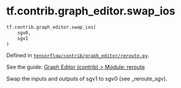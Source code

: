 <div itemscope itemtype="http://developers.google.com/ReferenceObject">
<meta itemprop="name" content="tf.contrib.graph_editor.swap_ios" />
</div>

# tf.contrib.graph_editor.swap_ios

``` python
tf.contrib.graph_editor.swap_ios(
    sgv0,
    sgv1
)
```



Defined in [`tensorflow/contrib/graph_editor/reroute.py`](https://www.tensorflow.org/code/tensorflow/contrib/graph_editor/reroute.py).

See the guide: [Graph Editor (contrib) > Module: reroute](../../../../../api_guides/python/contrib.graph_editor.md#Module_reroute)

Swap the inputs and outputs of sgv1 to sgv0 (see _reroute_sgv).